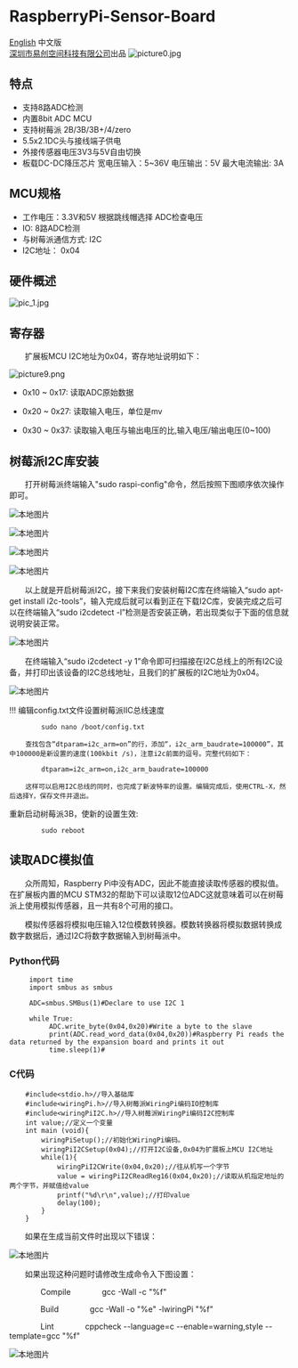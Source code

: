 # RaspberryPi-Sensor-Board
[English](README.md) 中文版   
 [深圳市易创空间科技有限公司](http://www.emakefun.com)出品
![picture0.jpg](./picture/picture0.jpg)


## 特点

- 支持8路ADC检测
- 内置8bit ADC MCU
- 支持树莓派 2B/3B/3B+/4/zero
- 5.5x2.1DC头与接线端子供电
- 外接传感器电压3V3与5V自由切换
- 板载DC-DC降压芯片    宽电压输入：5~36V     电压输出：5V     最大电流输出: 3A

## MCU规格
- 工作电压：3.3V和5V 根据跳线帽选择 ADC检查电压
- IO: 8路ADC检测
- 与树莓派通信方式: I2C
- I2C地址： 0x04

## 硬件概述
![pic_1.jpg](./picture/pic_1.jpg)

## 寄存器

&ensp;&ensp;&ensp;&ensp;扩展板MCU I2C地址为0x04，寄存地址说明如下：

![picture9.png](./picture/picture9.png)

  - 0x10 ~ 0x17: 读取ADC原始数据

  - 0x20 ~ 0x27: 读取输入电压，单位是mv

  - 0x30 ~ 0x37: 读取输入电压与输出电压的比,输入电压/输出电压(0~100)

##    树莓派I2C库安装

&ensp;&ensp;&ensp;&ensp;打开树莓派终端输入"sudo raspi-config"命令，然后按照下图顺序依次操作即可。

![本地图片](./picture/picture1.png)

![本地图片](./picture/picture2.png)

![本地图片](./picture/picture3.png)

![本地图片](./picture/picture4.png)

&ensp;&ensp;&ensp;&ensp;以上就是开启树莓派I2C，接下来我们安装树莓I2C库在终端输入“sudo apt-get install i2c-tools”，输入完成后就可以看到正在下载I2C库，安装完成之后可以在终端输入“sudo i2cdetect -l”检测是否安装正确，若出现类似于下面的信息就说明安装正常。

![本地图片](./picture/picture5.png)

&ensp;&ensp;&ensp;&ensp;在终端输入“sudo i2cdetect -y 1”命令即可扫描接在I2C总线上的所有I2C设备，并打印出该设备的I2C总线地址，且我们的扩展板的I2C地址为0x04。

![本地图片](./picture/picture6.png)

  !!! 编辑config.txt文件设置树莓派IIC总线速度

			sudo nano /boot/config.txt

		查找包含“dtparam=i2c_arm=on”的行，添加“，i2c_arm_baudrate=100000”，其中100000是新设置的速度(100kbit /s)，注意i2c前面的逗号。完整代码如下：

			dtparam=i2c_arm=on,i2c_arm_baudrate=100000

		这样可以启用I2C总线的同时，也完成了新波特率的设置。编辑完成后，使用CTRL-X，然后选择Y，保存文件并退出。

重新启动树莓派3B，使新的设置生效:

			sudo reboot

## 读取ADC模拟值

&ensp;&ensp;&ensp;&ensp;众所周知，Raspberry Pi中没有ADC，因此不能直接读取传感器的模拟值。在扩展板内置的MCU STM32的帮助下可以读取12位ADC这就意味着可以在树莓派上使用模拟传感器，且一共有8个可用的接口。

&ensp;&ensp;&ensp;&ensp;模拟传感器将模拟电压输入12位模数转换器。模数转换器将模拟数据转换成数字数据后，通过I2C将数字数据输入到树莓派中。


### Python代码

```
     import time
     import smbus as smbus
    
     ADC=smbus.SMBus(1)#Declare to use I2C 1
    
     while True:
          ADC.write_byte(0x04,0x20)#Write a byte to the slave
          print(ADC.read_word_data(0x04,0x20))#Raspberry Pi reads the data returned by the expansion board and prints it out
          time.sleep(1)#
```

### C代码

```
    #include<stdio.h>//导入基础库
    #include<wiringPi.h>//导入树莓派WiringPi编码IO控制库
    #include<wiringPiI2C.h>//导入树莓派WiringPi编码I2C控制库
    int value;//定义一个变量
    int main (void){
        wiringPiSetup();//初始化WiringPi编码。
        wiringPiI2CSetup(0x04);//打开I2C设备,0x04为扩展板上MCU I2C地址
        while(1){
            wiringPiI2CWrite(0x04,0x20);//往从机写一个字节
            value = wiringPiI2CReadReg16(0x04,0x20);//读取从机指定地址的两个字节，并赋值给value
            printf("%d\r\n",value);//打印value
            delay(100);
        }
    }
```

&ensp;&ensp;&ensp;&ensp;如果在生成当前文件时出现以下错误：

![本地图片](./picture/picture7.png)


&ensp;&ensp;&ensp;&ensp;如果出现这种问题时请修改生成命令入下图设置：

&ensp;&ensp;&ensp;&ensp;&ensp;&ensp;&ensp;&ensp;Compile&ensp;&ensp;&ensp;&ensp;&ensp;&ensp;&ensp;&ensp;gcc -Wall -c "%f"

&ensp;&ensp;&ensp;&ensp;&ensp;&ensp;&ensp;&ensp;Build&ensp;&ensp;&ensp;&ensp;&ensp;&ensp;&ensp;&ensp;gcc -Wall -o "%e" -lwiringPi "%f"

&ensp;&ensp;&ensp;&ensp;&ensp;&ensp;&ensp;&ensp;Lint&ensp;&ensp;&ensp;&ensp;&ensp;&ensp;&ensp;&ensp;cppcheck --language=c --enable=warning,style --template=gcc "%f"

![本地图片](./picture/picture8.png)
